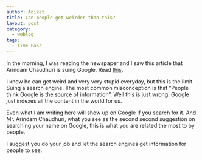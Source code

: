 ```yaml
---
author: Aniket
title: Can people get weirder than this?
layout: post
category:
  - weblog
tags:
  - Time Pass
---
```

In the morning, I was reading the newspaper and I saw this article that Arindam Chaudhuri is suing Google. Read [this][1].

I know he can get weird and very very stupid everyday, but this is the limit. Suing a search engine. The most common misconception is that “People think Google is the source of information”. Well this is just wrong. Google just indexes all the content in the world for us.

Even what I am writing here will show up on Google if you search for it. And Mr. Arindam Chaudhuri, what you see as the second second suggestion on searching your name on Google, this is what you are related the most to by people.

I suggest you do your job and let the search engines get information for people to see.

 [1]: http://www.hindustantimes.com/Shooting-the-messenger-eh/article1-712852.aspx